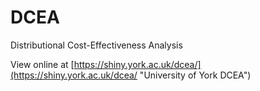 # DCEA
Distributional Cost-Effectiveness Analysis

View online at [https://shiny.york.ac.uk/dcea/](https://shiny.york.ac.uk/dcea/ "University of York DCEA")
